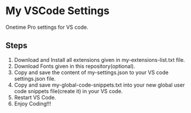 # My VSCode Settings
Onetime Pro settings for VS code.
## Steps
1. Download and Install all extensions given in my-extensions-list.txt file.
2. Download Fonts given in this repository(optional).
3. Copy and save the content of my-settings.json to your VS code settings.json file.
4. Copy and save my-global-code-snippets.txt into your new global user code snippets file(create it) in your VS code.
5. Restart VS Code.
6. Enjoy Coding!!!
